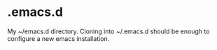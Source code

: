 # .emacs.d
My ~/emacs.d directory.
Cloning into ~/.emacs.d should be enough to configure a new emacs installation.
